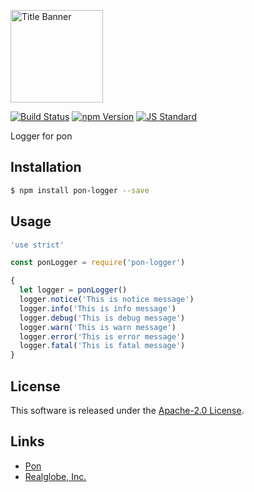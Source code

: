  <img src="assets/images/clay-id-banner.png" alt="Title Banner"
                    height="148"
                    style="height:148px"
/>


<!---
This file is generated by ape-tmpl. Do not update manually.
--->

<!-- Badge Start -->
<a name="badges"></a>

[![Build Status][bd_travis_com_shield_url]][bd_travis_com_url]
[![npm Version][bd_npm_shield_url]][bd_npm_url]
[![JS Standard][bd_standard_shield_url]][bd_standard_url]

[bd_repo_url]: https://github.com/realglobe-Inc/pon-logger
[bd_travis_url]: http://travis-ci.org/realglobe-Inc/pon-logger
[bd_travis_shield_url]: http://img.shields.io/travis/realglobe-Inc/pon-logger.svg?style=flat
[bd_travis_com_url]: http://travis-ci.com/realglobe-Inc/pon-logger
[bd_travis_com_shield_url]: https://api.travis-ci.com/realglobe-Inc/pon-logger.svg?token=aeFzCpBZebyaRijpCFmm
[bd_license_url]: https://github.com/realglobe-Inc/pon-logger/blob/master/LICENSE
[bd_codeclimate_url]: http://codeclimate.com/github/realglobe-Inc/pon-logger
[bd_codeclimate_shield_url]: http://img.shields.io/codeclimate/github/realglobe-Inc/pon-logger.svg?style=flat
[bd_codeclimate_coverage_shield_url]: http://img.shields.io/codeclimate/coverage/github/realglobe-Inc/pon-logger.svg?style=flat
[bd_gemnasium_url]: https://gemnasium.com/realglobe-Inc/pon-logger
[bd_gemnasium_shield_url]: https://gemnasium.com/realglobe-Inc/pon-logger.svg
[bd_npm_url]: http://www.npmjs.org/package/pon-logger
[bd_npm_shield_url]: http://img.shields.io/npm/v/pon-logger.svg?style=flat
[bd_standard_url]: http://standardjs.com/
[bd_standard_shield_url]: https://img.shields.io/badge/code%20style-standard-brightgreen.svg

<!-- Badge End -->


<!-- Description Start -->
<a name="description"></a>

Logger for pon

<!-- Description End -->


<!-- Overview Start -->
<a name="overview"></a>



<!-- Overview End -->


<!-- Sections Start -->
<a name="sections"></a>

<!-- Section from "doc/guides/01.Installation.md.hbs" Start -->

<a name="section-doc-guides-01-installation-md"></a>

Installation
-----

```bash
$ npm install pon-logger --save
```


<!-- Section from "doc/guides/01.Installation.md.hbs" End -->

<!-- Section from "doc/guides/02.Usage.md.hbs" Start -->

<a name="section-doc-guides-02-usage-md"></a>

Usage
---------

```javascript
'use strict'

const ponLogger = require('pon-logger')

{
  let logger = ponLogger()
  logger.notice('This is notice message')
  logger.info('This is info message')
  logger.debug('This is debug message')
  logger.warn('This is warn message')
  logger.error('This is error message')
  logger.fatal('This is fatal message')
}

```


<!-- Section from "doc/guides/02.Usage.md.hbs" End -->


<!-- Sections Start -->


<!-- LICENSE Start -->
<a name="license"></a>

License
-------
This software is released under the [Apache-2.0 License](https://github.com/realglobe-Inc/pon-logger/blob/master/LICENSE).

<!-- LICENSE End -->


<!-- Links Start -->
<a name="links"></a>

Links
------

+ [Pon][pon_url]
+ [Realglobe, Inc.][realglobe,_inc__url]

[pon_url]: https://github.com/realglobe-Inc/pon
[realglobe,_inc__url]: http://realglobe.jp

<!-- Links End -->
